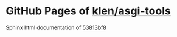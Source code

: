 GitHub Pages of [klen/asgi-tools](https://github.com/klen/asgi-tools.git)
===
Sphinx html documentation of [53813bf8](https://github.com/klen/asgi-tools/tree/53813bf817da1ebf261e9a5cf44897bb0add6452)

